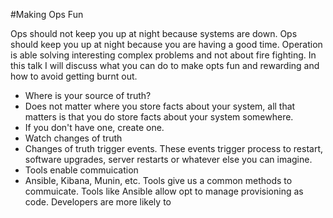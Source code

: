#Making Ops Fun

Ops should not keep you up at night because systems are down. Ops should keep you up at night because you are having a good time. Operation is able solving interesting complex problems and not about fire fighting. In this talk I will discuss what you can do to make opts fun and rewarding and how to avoid getting burnt out.

- Where is your source of truth?
 - Does not matter where you store facts about your system, all that matters is that you do store facts about your system somewhere.
 - If you don't have one, create one.
- Watch changes of truth
 - Changes of truth trigger events. These events trigger process to restart, software upgrades, server restarts or whatever else you can imagine.
- Tools enable commuication
 - Ansible, Kibana, Munin, etc. Tools give us a common methods to commuicate. Tools like Ansible allow opt to manage provisioning as code. Developers are more likely to 
